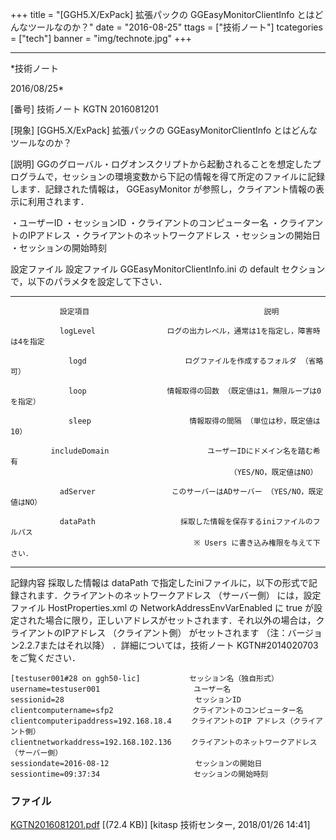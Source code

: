 ﻿+++
title = "[GGH5.X/ExPack] 拡張パックの GGEasyMonitorClientInfo とはどんなツールなのか？"
date = "2016-08-25"
ttags = ["技術ノート"]
tcategories = ["tech"]
banner = "img/technote.jpg"
+++

-----------------------------------------------------------------------------------------------------------------------------

*技術ノート

2016/08/25*


[番号]
技術ノート KGTN 2016081201

[現象]
[GGH5.X/ExPack] 拡張パックの GGEasyMonitorClientInfo
とはどんなツールなのか？

[説明]
GGのグローバル・ログオンスクリプトから起動されることを想定したプログラムで，セッションの環境変数から下記の情報を得て所定のファイルに記録します．記録された情報は，
GGEasyMonitor が参照し，クライアント情報の表示に利用されます．

・ユーザーID
・セッションID
・クライアントのコンピューター名
・クライアントのIPアドレス
・クライアントのネットワークアドレス
・セッションの開始日
・セッションの開始時刻

設定ファイル
設定ファイル GGEasyMonitorClientInfo.ini の default
セクションで，以下のパラメタを設定して下さい．

  ----------------------------------- ----------------------------------------------------
               設定項目                                       説明

               logLevel                ログの出力レベル，通常は1を指定し，障害時は4を指定

                 logd                      ログファイルを作成するフォルダ （省略可）

                 loop                  情報取得の回数 （既定値は1，無限ループは0を指定）

                 sleep                      情報取得の間隔 （単位は秒，既定値は10）

             includeDomain                      ユーザーIDにドメイン名を踏む希有
                                                     （YES/NO，既定値はNO）

               adServer                 このサーバーはADサーバー （YES/NO，既定値はNO）

               dataPath                   採取した情報を保存するiniファイルのフルパス
                                             ※ Users に書き込み権限を与えて下さい．
  ----------------------------------- ----------------------------------------------------

記録内容
採取した情報は dataPath
で指定したiniファイルに，以下の形式で記録されます．クライアントのネットワークアドレス
（サーバー側） には，設定ファイル HostProperties.xml の
NetworkAddressEnvVarEnabled に true
が設定された場合に限り，正しいアドレスがセットされます．それ以外の場合は，クライアントのIPアドレス
（クライアント側） がセットされます
（注：バージョン2.2.7またはそれ以降） ．詳細については，技術ノート
KGTN#2014020703 をご覧ください．

    [testuser001#28 on ggh50-lic] 　　　　　　セッション名（独自形式）
    username=testuser001 　　　　　　　　　　　　ユーザー名
    sessionid=28 　　　　　　　　　　　　　　　　　セッションID
    clientcomputername=sfp2 　　　　　　　　　　クライアントのコンピューター名
    clientcomputeripaddress=192.168.18.4 　　クライアントのIP アドレス（クライアント側）
    clientnetworkaddress=192.168.102.136 　　クライアントのネットワークアドレス（サーバー側）
    sessiondate=2016-08-12 　　　　　　　　　　　セッションの開始日
    sessiontime=09:37:34 　　　　　　　　　　　　セッションの開始時刻


### ファイル

 
 


[KGTN2016081201.pdf](http://techreport.kitasp.net/attachments/download/3919/KGTN2016081201.pdf)
 [(72.4 KB)] [kitasp 技術センター, 2018/01/26
14:41]


 


 

